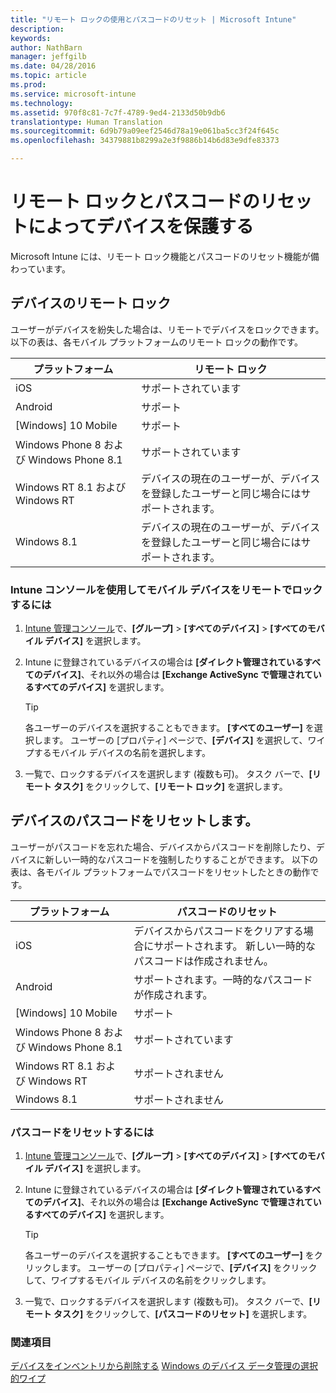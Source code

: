 ```yaml
---
title: "リモート ロックの使用とパスコードのリセット | Microsoft Intune"
description: 
keywords: 
author: NathBarn
manager: jeffgilb
ms.date: 04/28/2016
ms.topic: article
ms.prod: 
ms.service: microsoft-intune
ms.technology: 
ms.assetid: 970f8c81-7c7f-4789-9ed4-2133d50b9db6
translationtype: Human Translation
ms.sourcegitcommit: 6d9b79a09eef2546d78a19e061ba5cc3f24f645c
ms.openlocfilehash: 34379881b8299a2e3f9886b14b6d83e9dfe83373

---
```

# リモート ロックとパスコードのリセットによってデバイスを保護する
Microsoft Intune には、リモート ロック機能とパスコードのリセット機能が備わっています。

## デバイスのリモート ロック
ユーザーがデバイスを紛失した場合は、リモートでデバイスをロックできます。 以下の表は、各モバイル プラットフォームのリモート ロックの動作です。

|プラットフォーム|リモート ロック|
|------------|---------------|
|iOS|サポートされています|
|Android|サポート|
|[Windows] 10 Mobile|サポート|
|Windows Phone 8 および Windows Phone 8.1|サポートされています|
|Windows RT 8.1 および Windows RT|デバイスの現在のユーザーが、デバイスを登録したユーザーと同じ場合にはサポートされます。|
|Windows 8.1|デバイスの現在のユーザーが、デバイスを登録したユーザーと同じ場合にはサポートされます。|


### Intune コンソールを使用してモバイル デバイスをリモートでロックするには

1.  [Intune 管理コンソール](https://manage.microsoft.com/)で、**[グループ]** &gt; **[すべてのデバイス]** &gt; **[すべてのモバイル デバイス]** を選択します。

2.  Intune に登録されているデバイスの場合は **[ダイレクト管理されているすべてのデバイス]**、それ以外の場合は **[Exchange ActiveSync で管理されているすべてのデバイス]** を選択します。

    > [!TIP]
    > 各ユーザーのデバイスを選択することもできます。 **[すべてのユーザー]** を選択します。 ユーザーの [プロパティ] ページで、**[デバイス]** を選択して、ワイプするモバイル デバイスの名前を選択します。

3.  一覧で、ロックするデバイスを選択します (複数も可)。 タスク バーで、**[リモート タスク]** をクリックして、**[リモート ロック]** を選択します。

## デバイスのパスコードをリセットします。
ユーザーがパスコードを忘れた場合、デバイスからパスコードを削除したり、デバイスに新しい一時的なパスコードを強制したりすることができます。 以下の表は、各モバイル プラットフォームでパスコードをリセットしたときの動作です。

|プラットフォーム|パスコードのリセット|
|------------|------------------|
|iOS|デバイスからパスコードをクリアする場合にサポートされます。 新しい一時的なパスコードは作成されません。|
|Android|サポートされます。一時的なパスコードが作成されます。|
|[Windows] 10 Mobile|サポート|
|Windows Phone 8 および Windows Phone 8.1|サポートされています|
|Windows RT 8.1 および Windows RT|サポートされません|
|Windows 8.1|サポートされません|

### パスコードをリセットするには

1.  [Intune 管理コンソール](https://manage.microsoft.com/)で、**[グループ]** &gt; **[すべてのデバイス]** &gt; **[すべてのモバイル デバイス]** を選択します。

2.  Intune に登録されているデバイスの場合は **[ダイレクト管理されているすべてのデバイス]**、それ以外の場合は **[Exchange ActiveSync で管理されているすべてのデバイス]** を選択します。

    > [!TIP]
    > 各ユーザーのデバイスを選択することもできます。 **[すべてのユーザー]** をクリックします。 ユーザーの [プロパティ] ページで、**[デバイス]** をクリックして、ワイプするモバイル デバイスの名前をクリックします。

3.  一覧で、ロックするデバイスを選択します (複数も可)。 タスク バーで、**[リモート タスク]** をクリックして、**[パスコードのリセット]** を選択します。


### 関連項目
[デバイスをインベントリから削除する](retire-devices-from-microsoft-intune-management.md)
[Windows のデバイス データ管理の選択的ワイプ](http://technet.microsoft.com/library/dn486874.aspx)



<!--HONumber=Jun16_HO4-->



